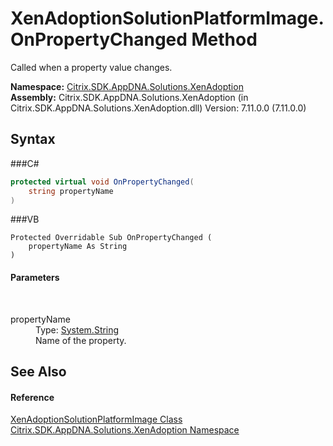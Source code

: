 # XenAdoptionSolutionPlatformImage.OnPropertyChanged Method 
 

Called when a property value changes.

**Namespace:**&nbsp;<a href="N_Citrix_SDK_AppDNA_Solutions_XenAdoption">Citrix.SDK.AppDNA.Solutions.XenAdoption</a><br />**Assembly:**&nbsp;Citrix.SDK.AppDNA.Solutions.XenAdoption (in Citrix.SDK.AppDNA.Solutions.XenAdoption.dll) Version: 7.11.0.0 (7.11.0.0)

## Syntax

###C#
```csharp
protected virtual void OnPropertyChanged(
	string propertyName
)
```

###VB
```vbnet
Protected Overridable Sub OnPropertyChanged ( 
	propertyName As String
)
```


#### Parameters
&nbsp;<dl><dt>propertyName</dt><dd>Type: <a href="http://msdn2.microsoft.com/en-us/library/s1wwdcbf" target="_blank">System.String</a><br />Name of the property.</dd></dl>

## See Also


#### Reference
<a href="T_Citrix_SDK_AppDNA_Solutions_XenAdoption_XenAdoptionSolutionPlatformImage">XenAdoptionSolutionPlatformImage Class</a><br /><a href="N_Citrix_SDK_AppDNA_Solutions_XenAdoption">Citrix.SDK.AppDNA.Solutions.XenAdoption Namespace</a><br />
